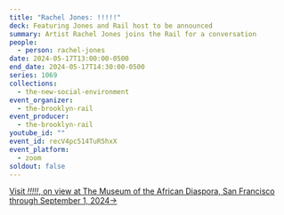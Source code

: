 ```yaml
---
title: "Rachel Jones: !!!!!"
deck: Featuring Jones and Rail host to be announced
summary: Artist Rachel Jones joins the Rail for a conversation
people:
  - person: rachel-jones
date: 2024-05-17T13:00:00-0500
end_date: 2024-05-17T14:30:00-0500
series: 1069
collections:
  - the-new-social-environment
event_organizer:
  - the-brooklyn-rail
event_producer:
  - the-brooklyn-rail
youtube_id: ""
event_id: recV4pc514TuR5hxX
event_platform:
  - zoom
soldout: false
---
```

[V﻿isit *!!!!!*, on view at The Museum of the African Diaspora, San Francisco through September 1, 2024→](https://www.moadsf.org/exhibitions/rachel-jones)